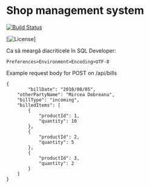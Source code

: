 # Shop management system

[![Build Status](https://travis-ci.com/mcdobr/psbd.svg?branch=master)](https://travis-ci.com/mcdobr/psbd)

[![License](https://img.shields.io/github/license/mcdobr/psbd.svg)]

Ca să meargă diacriticele în SQL Developer:
```
Preferences>Environment>Encoding>UTF-8
```

Example request body for POST on /api/bills
```
{
    	"billDate": "2018/08/05",
	"otherPartyName": "Mircea Dobreanu",
	"billType": "incoming",
	"billedItems": [
		{
			"productId": 1,
			"quantity": 10
		},
		{
			"productId": 2,
			"quantity": 5
		},
		{
			"productId": 3,
			"quantity": 2
		}
	]
}
```

